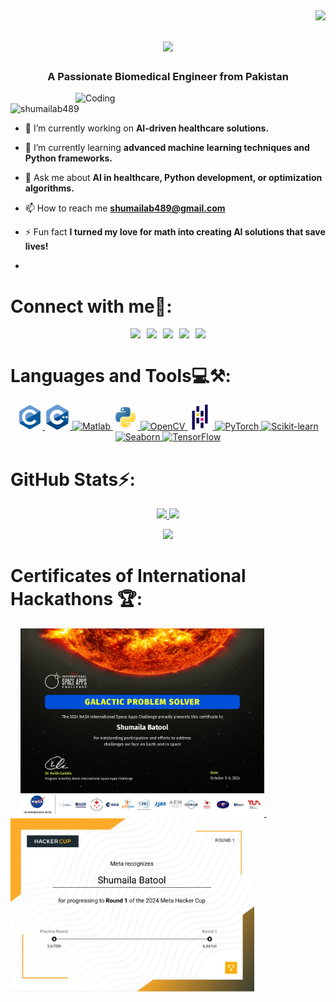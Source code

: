 <img align="right" src="https://visitor-badge.laobi.icu/badge?page_id=shumailab489.shumailab489" />
<h1 align="center">
    <img src="https://readme-typing-svg.herokuapp.com/?font=Righteous&size=35&color=800000&center=true&vCenter=true&width=500&height=70&duration=4000&lines=Hi+There!+👋;+I'm+Shumaila+Batool!;" />

<h3 align="center">A Passionate Biomedical Engineer from Pakistan</h3>
<img align="right" alt="Coding" width="400" src="https://user-images.githubusercontent.com/74038190/271839927-f5d2d866-d25c-4873-8d82-425d2c62fc2e.gif">

<p align="left"> <img src="https://komarev.com/ghpvc/?username=shumailab489&label=Profile%20views&color=0e75b6&style=flat" alt="shumailab489" /> </p>

- 🔭 I’m currently working on **AI-driven healthcare solutions.**

- 🌱 I’m currently learning **advanced machine learning techniques and Python frameworks.**

- 💬 Ask me about **AI in healthcare, Python development, or optimization algorithms.**

- 📫 How to reach me **shumailab489@gmail.com**

- ⚡ Fun fact **I turned my love for math into creating AI solutions that save lives!**
- 
#  Connect with me🌟:
<p align="center" style="display: flex; justify-content: center; flex-wrap: wrap; padding: 0; margin: 0; font-size: 0; gap: 10px;">
  <a href="mailto:shumailab489@gmail.com" target="_blank">
   <img src="https://img.shields.io/badge/Gmail-D14836?style=for-the-badge&logo=gmail&logoColor=white" alt="Gmail" />
  </a>
  <a href="https://github.com/shumailab489" target="_blank">
    <img src="https://img.shields.io/badge/github-%2324292e.svg?&style=for-the-badge&logo=github&logoColor=white" alt="GitHub" />
  </a>
  <a href="https://linkedin.com/in/shumaila489" target="_blank">
    <img src="https://img.shields.io/badge/linkedin-%231E77B5.svg?&style=for-the-badge&logo=linkedin&logoColor=white" alt="LinkedIn" />
  </a>
  <a href="https://discordapp.com/users/shumaila_abbas" target="_blank">
    <img src="https://img.shields.io/badge/Discord-5865F2?style=for-the-badge&logo=discord&logoColor=white" alt="Discord" />
  </a>
  <a href="https://leetcode.com/u/shumailab489/" target="_blank">
    <img src="https://img.shields.io/badge/LeetCode-000000?style=for-the-badge&logo=LeetCode&logoColor=#d16c06" alt="LeetCode" />
  </a>
</p>

# Languages and Tools💻⚒️:
 
<p align="center">
  <a href="https://www.cprogramming.com/" target="_blank" rel="noreferrer">
    <img src="https://raw.githubusercontent.com/devicons/devicon/master/icons/c/c-original.svg" alt="C" width="40" height="40"/>
  </a>
  <a href="https://www.w3schools.com/cpp/" target="_blank" rel="noreferrer">
    <img src="https://raw.githubusercontent.com/devicons/devicon/master/icons/cplusplus/cplusplus-original.svg" alt="C++" width="40" height="40"/>
  </a>
  <a href="https://www.mathworks.com/" target="_blank" rel="noreferrer">
    <img src="https://upload.wikimedia.org/wikipedia/commons/2/21/Matlab_Logo.png" alt="Matlab" width="40" height="40"/>
  </a>
    <a href="https://www.python.org" target="_blank" rel="noreferrer">
    <img src="https://raw.githubusercontent.com/devicons/devicon/master/icons/python/python-original.svg" alt="Python" width="40" height="40"/>
  </a>
  <a href="https://opencv.org/" target="_blank" rel="noreferrer">
    <img src="https://www.vectorlogo.zone/logos/opencv/opencv-icon.svg" alt="OpenCV" width="40" height="40"/>
  </a>
  <a href="https://pandas.pydata.org/" target="_blank" rel="noreferrer">
    <img src="https://raw.githubusercontent.com/devicons/devicon/2ae2a900d2f041da66e950e4d48052658d850630/icons/pandas/pandas-original.svg" alt="Pandas" width="40" height="40"/>
  </a>
  <a href="https://pytorch.org/" target="_blank" rel="noreferrer">
    <img src="https://www.vectorlogo.zone/logos/pytorch/pytorch-icon.svg" alt="PyTorch" width="40" height="40"/>
  </a>
  <a href="https://scikit-learn.org/" target="_blank" rel="noreferrer">
    <img src="https://upload.wikimedia.org/wikipedia/commons/0/05/Scikit_learn_logo_small.svg" alt="Scikit-learn" width="40" height="40"/>
  </a>
  <a href="https://seaborn.pydata.org/" target="_blank" rel="noreferrer">
    <img src="https://seaborn.pydata.org/_images/logo-mark-lightbg.svg" alt="Seaborn" width="40" height="40"/>
  </a>
  <a href="https://www.tensorflow.org" target="_blank" rel="noreferrer">
    <img src="https://www.vectorlogo.zone/logos/tensorflow/tensorflow-icon.svg" alt="TensorFlow" width="40" height="40"/>
  </a>
</p>

# GitHub Stats⚡:
<p align="center">
    <a href="https://github.com/shumailab489">
<img height="180em" src="https://github-readme-stats-git-masterrstaa-rickstaa.vercel.app/api?username=shumailab489&show_icons=true&rank_icon=github&theme=algolia&include_all_commits=true&count_private=true&hide_border=true"/>
        <img height="180em" src="https://github-readme-stats-eight-theta.vercel.app/api/top-langs/?username=shumailab489&langs_count=12&layout=compact&langs_count=8&theme=algolia&include_all_commits=true&count_private=true&hide_border=true" />
    </a>
</p>

 <p align="center">
   <a href="https://github.com/shumailab489"> 
     <img width="70%" src="https://github-readme-streak-stats.herokuapp.com/?user=shumailab489&theme=algolia&hide_border=true" /> 
   </a>  
 </p 
 
#


# Certificates of International Hackathons 🏆:

<p float="left">
</a>
      &nbsp; &nbsp;
   <a href="https://www.spaceappschallenge.org/nasa-space-apps-2024/find-a-team/agriview-tools/?tab=project">
     <img src="NASA Space Apps Challenge Certificate.jpg" width="390">
  </a>
  </a>
      &nbsp; &nbsp;
   <a href="https://www.facebook.com/codingcompetitions/hacker-cup/2024/certificate/922336966584381">
     <img src="certificate for Meta Hacker Cup - 2024 Round 1_.jpg" width="390">
  </a>
     
  




